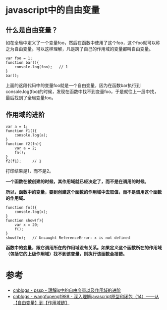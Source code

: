 # javascript中的自由变量

## 什么是自由变量？

如在全局中定义了一个变量foo，然后在函数中使用了这个foo，这个foo就可以称之为自由变量。可以这样理解，凡是跨了自己的作用域的变量都叫自由变量。

```
var foo = 1;
function bar(){
	console.log(foo);	// 1
}
bar();
```

上面的这段代码中的变量foo就是一个自由变量，因为在函数bar执行到console.log(foo)的时候，发现在函数中找不到变量foo，于是就往上一层中找，最后找到了全局变量foo。

## 作用域的进阶

```
var a = 1;
function f1(){
	console.log(a);
}
function f2(fn){
	var a = 2;
	fn();
}
f2(f1);     // 1
```

打印结果是1，而不是2。

**一个函数在被创建的时候，其作用域就已经决定了，而不是在调用的时候。**

**所以，函数中的变量，要到创建这个函数的作用域中去取值，而不是调用这个函数的作用域。**

```
function fn(){
	console.log(x);
}
function show(f){
	var x = 20;
	f();
}
show(fn);   // Uncaught ReferenceError: x is not defined
```

**函数中的变量，跟它调用所在的作用域没有关系。如果定义这个函数所在的作用域（包括它的上级作用域）找不到该变量，则执行该函数会报错。**

# 参考

+ [cnblogs - pssp - 理解js中的自由变量以及作用域的进阶](http://www.cnblogs.com/pssp/p/5206240.html)
+ [cnblogs - wangfupeng1988 - 深入理解javascript原型和闭包（14）——从【自由变量】到【作用域链】](http://www.cnblogs.com/wangfupeng1988/p/3992795.html)